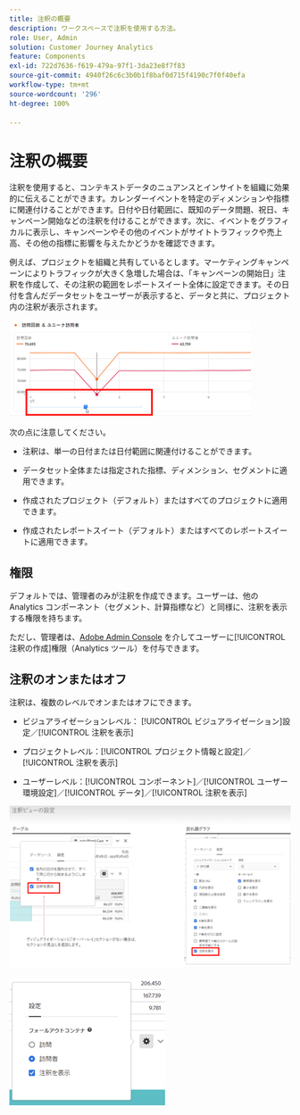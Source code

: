 ```yaml
---
title: 注釈の概要
description: ワークスペースで注釈を使用する方法。
role: User, Admin
solution: Customer Journey Analytics
feature: Components
exl-id: 722d7636-f619-479a-97f1-3da23e8f7f83
source-git-commit: 4940f26c6c3b0b1f8baf0d715f4190c7f0f40efa
workflow-type: tm+mt
source-wordcount: '296'
ht-degree: 100%

---
```


# 注釈の概要

注釈を使用すると、コンテキストデータのニュアンスとインサイトを組織に効果的に伝えることができます。カレンダーイベントを特定のディメンションや指標に関連付けることができます。日付や日付範囲に、既知のデータ問題、祝日、キャンペーン開始などの注釈を付けることができます。次に、イベントをグラフィカルに表示し、キャンペーンやその他のイベントがサイトトラフィックや売上高、その他の指標に影響を与えたかどうかを確認できます。

例えば、プロジェクトを組織と共有しているとします。マーケティングキャンペーンによりトラフィックが大きく急増した場合は、「キャンペーンの開始日」注釈を作成して、その注釈の範囲をレポートスイート全体に設定できます。その日付を含んだデータセットをユーザーが表示すると、データと共に、プロジェクト内の注釈が表示されます。

![](assets/multi-day.png)

次の点に注意してください。

* 注釈は、単一の日付または日付範囲に関連付けることができます。

* データセット全体または指定された指標、ディメンション、セグメントに適用できます。

* 作成されたプロジェクト（デフォルト）またはすべてのプロジェクトに適用できます。

* 作成されたレポートスイート（デフォルト）またはすべてのレポートスイートに適用できます。

## 権限

デフォルトでは、管理者のみが注釈を作成できます。ユーザーは、他の Analytics コンポーネント（セグメント、計算指標など）と同様に、注釈を表示する権限を持ちます。

ただし、管理者は、[Adobe Admin Console](https://experienceleague.adobe.com/docs/analytics/admin/admin-console/permissions/analytics-tools.html?lang=ja) を介してユーザーに[!UICONTROL 注釈の作成]権限（Analytics ツール）を付与できます。

## 注釈のオンまたはオフ

注釈は、複数のレベルでオンまたはオフにできます。

* ビジュアライゼーションレベル： [!UICONTROL ビジュアライゼーション]設定／[!UICONTROL 注釈を表示]

* プロジェクトレベル：[!UICONTROL プロジェクト情報と設定]／[!UICONTROL 注釈を表示]

* ユーザーレベル：[!UICONTROL コンポーネント]／[!UICONTROL ユーザー環境設定]／[!UICONTROL データ]／[!UICONTROL 注釈を表示]

![](assets/show-ann.png)

![](assets/show-ann2.png)
